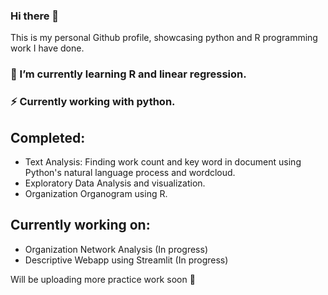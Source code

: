 ### Hi there 👋
This is my personal Github profile, showcasing python and R programming work I have done. 

### 🤔 I’m currently learning R and linear regression.
### ⚡ Currently working with python.  

## Completed: 
- Text Analysis: Finding work count and key word in document using Python's natural language process and wordcloud.
- Exploratory Data Analysis and visualization.
- Organization Organogram using R.     
   
## Currently working on:
   - Organization Network Analysis (In progress) 
   - Descriptive Webapp using Streamlit (In progress) 
  


Will be uploading more practice work soon 🌱
<!--
**Naseb-HR/Naseb-HR** is a ✨ _special_ ✨ repository because its `README.md` (this file) appears on your GitHub profile.

Here are some ideas to get you started:

- 🔭 I’m currently working on ...
- 🌱 I’m currently learning ...
- 👯 I’m looking to collaborate on ...
- 🤔 I’m looking for help with ...
- 💬 Ask me about ...
- 📫 How to reach me: ...
- 😄 Pronouns: ...
- ⚡ Fun fact: ...
-->
